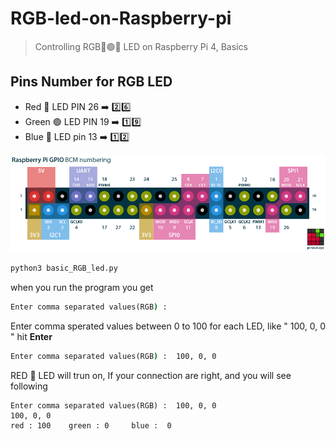 # RGB-led-on-Raspberry-pi
> Controlling RGB🔴🟢🔵 LED on Raspberry Pi 4, Basics 


## Pins Number for RGB LED


- Red   🔴 LED PIN 26  ➡️ 2️⃣6️⃣
- Green 🟢 LED PIN 19  ➡️ 1️⃣9️⃣
- Blue  🔵 LED pin 13  ➡️ 1️⃣2️⃣


![image](https://raw.githubusercontent.com/Gadgetoid/Pinout.xyz/master/resources/raspberry-pi-pinout.png)

```cmd
python3 basic_RGB_led.py 
```
when you run the program you get 

```cmd
Enter comma separated values(RGB) :  
```
Enter comma sperated values between 0 to 100 for each LED, like " 100, 0, 0 " hit **Enter** 

```cmd
Enter comma separated values(RGB) :  100, 0, 0
```
RED 🔴 LED will trun on, If your connection are right, and you will see following
```
Enter comma separated values(RGB) :  100, 0, 0
100, 0, 0
red : 100    green : 0     blue :  0
```

